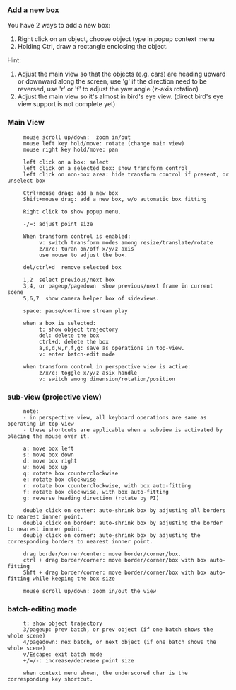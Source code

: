 
### Add a new box

You have 2 ways to add a new box:
1. Right click on an object, choose object type in popup context menu
1. Holding Ctrl, draw a rectangle enclosing the object.

Hint: 
1. Adjust the main view so that the objects (e.g. cars) are heading upward or downward along the screen, use 'g' if the direction need to be reversed, use 'r' or 'f' to adjust the yaw angle (z-axis rotation)
1. Adjust the main view so it's almost in bird's eye view. (direct bird's eye view support is not complete yet)



### Main View
```
     mouse scroll up/down:  zoom in/out
     mouse left key hold/move: rotate (change main view)
     mouse right key hold/move: pan

     left click on a box: select
     left click on a selected box: show transform control
     left click on non-box area: hide transform control if present, or unselect box

     Ctrl+mouse drag: add a new box
     Shift+mouse drag: add a new box, w/o automatic box fitting

     Right click to show popup menu.

     -/=: adjust point size

     When transform control is enabled:
          v: switch transform modes among resize/translate/rotate
          z/x/c: turan on/off x/y/z axis
          use mouse to adjust the box.

     del/ctrl+d  remove selected box

     1,2  select previous/next box
     3,4, or pageup/pagedown  show previous/next frame in current scene
     5,6,7  show camera helper box of sideviews.

     space: pause/continue stream play
     
     when a box is selected:
          t: show object trajectory
          del: delete the box
          ctrl+d: delete the box
          a,s,d,w,r,f,g: save as operations in top-view.
          v: enter batch-edit mode

     when transform control in perspective view is active:
          z/x/c: toggle x/y/z asix handle
          v: switch among dimension/rotation/position
```

### sub-view (projective view)
```
     note: 
     - in perspective view, all keyboard operations are same as operating in top-view
     - these shortcuts are applicable when a subview is activated by placing the mouse over it.

     a: move box left
     s: move box down
     d: move box right
     w: move box up
     q: rotate box counterclockwise
     e: rotate box clockwise
     r: rotate box counterclockwise, with box auto-fitting
     f: rotate box clockwise, with box auto-fitting
     g: reverse heading direction (rotate by PI)
     
     double click on center: auto-shrink box by adjusting all borders to nearest innner point.
     double click on border: auto-shrink box by adjusting the border to nearest innner point.
     double click on corner: auto-shrink box by adjusting the corresponding borders to nearest innner point.

     drag border/corner/center: move border/corner/box.
     ctrl + drag border/corner: move border/corner/box with box auto-fitting
     Shft + drag border/corner: move border/corner/box with box auto-fitting while keeping the box size

     mouse scroll up/down: zoom in/out the view
```


### batch-editing mode
```
     t: show object trajectory
     3/pageup: prev batch, or prev object (if one batch shows the whole scene)
     4/pagedown: nex batch, or next object (if one batch shows the whole scene)
     v/Escape: exit batch mode
     +/=/-: increase/decrease point size

     when context menu shown, the underscored char is the corresponding key shortcut.
```